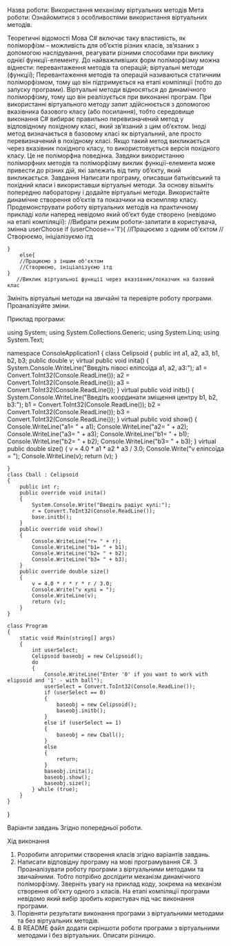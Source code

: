 Назва роботи: Використання механізму віртуальних методів
Мета роботи: Ознайомитися з особливостями використання віртуальних методів. 

Теоретичні відомості
Мова С# включає таку властивість, як поліморфізм – можливість для об’єктів різних класів, зв’язаних з допомогою наслідування, реагувати різними способами при виклику однієї функції-елементу. До найважливіших форм поліморфізму можна віднести:
перевантаження методів та операцій;
віртуальні методи (функції);
Перевантаження методів та операцій називаються статичним поліморфізмом, тому що він підтримується на етапі компіляції (тобто до запуску програми). Віртуальні методи відносяться до динамічного поліморфізму, тому що він реалізується при виконанні програм.
При використанні віртуального методу запит здійснюється з допомогою вказівника базового класу (або посилання), тобто середовище виконання С# вибирає правильно перевизначений метод у відповідному похідному класі, який зв’язаний з цим об’єктом.
Іноді метод визначається в базовому класі як віртуальний, але просто перевизначений в похідному класі. Якщо такий метод викликається через вказівник похідного класу, то використовується версія похідного класу. Це не поліморфна поведінка.
Завдяки використанню поліморфних методів та поліморфізму виклик функції-елемента може привести до різних дій, які залежать від типу об’єкту, який викликається.
Завдання
Написати програму, описавши батьківський та похідний класи і використавши віртуальні методи. За основу візьміть попередню лабораторну і додайте віртуальні методи. Використайте динамічне створення об’єктів та показчики на екземпляр класу. 
Продемонструвати роботу віртуальних методів на практичному прикладі коли наперед невідомо який об’єкт буде створено (невідомо на етапі компіляції):
    //Вибрати режим роботи-запитати в користувача, змінна userChoose
    if (userChoose=='1'){
        //Працюємо з одним об'єктом
        //Створюємо, ініціалізуємо ітд

    }
        else{
        //Працюємо з іншим об'єктом
        //Створюємо, ініціалізуємо ітд
    }
       //Виклик віртуальної функції через вказівник/показчик на базовий клас

Змініть віртуальні методи на звичайні та перевірте роботу програми. Проаналізуйте зміни.


Приклад програми:


using System;
using System.Collections.Generic;
using System.Linq;
using System.Text;

namespace ConsoleApplication1
{
    class Celipsoid
    {
        public int a1, a2, a3, b1, b2, b3;
        public double v;
        virtual public void inita()
        {
            System.Console.WriteLine("Введiть пiвосi елiпсоїда a1, a2, a3:");
            a1 = Convert.ToInt32(Console.ReadLine());
            a2 = Convert.ToInt32(Console.ReadLine());
            a3 = Convert.ToInt32(Console.ReadLine());
        }
        virtual public void initb()
        {
            System.Console.WriteLine("Введiть координати змiщення центру b1, b2, b3:");
            b1 = Convert.ToInt32(Console.ReadLine());
            b2 = Convert.ToInt32(Console.ReadLine());
            b3 = Convert.ToInt32(Console.ReadLine());
        }
        virtual public void show()
        {
            Console.WriteLine("a1= " + a1);
            Console.WriteLine("a2= " + a2);
            Console.WriteLine("a3= " + a3);
            Console.WriteLine("b1= " + b1);
            Console.WriteLine("b2= " + b2);
            Console.WriteLine("b3= " + b3);
        }
        virtual public double size()
        {
            v = 4.0 * a1 * a2 * a3 / 3.0;
            Console.Write("v елiпсоїда = ");
            Console.WriteLine(v);
            return (v);
        }

    }
    class Cball : Celipsoid
    {
        public int r;
        public override void inita()
        {
            System.Console.Write("Введiть радiус кулi:");
            r = Convert.ToInt32(Console.ReadLine());
            base.initb();
        }
        public override void show()
        {
            Console.WriteLine("r= " + r);
            Console.WriteLine("b1= " + b1);
            Console.WriteLine("b2= " + b2);
            Console.WriteLine("b3= " + b3);
        }
        public override double size()
        {
            v = 4.0 * r * r * r / 3.0;
            Console.Write("v кулi = ");
            Console.WriteLine(v);
            return (v);
        }
    }

    class Program
    {
        static void Main(string[] args)
        {
            int userSelect;
            Celipsoid baseobj = new Celipsoid();
            do
            {
                Console.WriteLine("Enter '0' if you want to work with elipsoid and '1' - with ball");
                userSelect = Convert.ToInt32(Console.ReadLine());
                if (userSelect == 0)
                {
                    baseobj = new Celipsoid();
                    baseobj.initb();
                }
                else if (userSelect == 1)
                {
                    baseobj = new Cball();
                }
                else
                {
                    return;
                }
                baseobj.inita();
                baseobj.show();
                baseobj.size();
            } while (true);
        }
    }
}



Варіанти завдань 
Згідно попередньої роботи.

Хід виконання
1.	Розробити алгоритми створення класів згідно варіантів завдань.
2.	Написати відповідну програму на мові програмування С#. 
3		Проаналізувати роботу програми з віртуальними методами та звичайними. Тобто потрібно дослідити механізм динамічного поліморфізму. Зверніть увагу на приклад коду, зокрема на механізм створення об'єкту одного з класів. На етапі компіляції програми невідомо який вибір зробить користувач під час виконання програми. 
4.	Порівняти результати виконання програми з віртуальними методами та без віртуальних методів.
5.	В README файл додати скріншоти роботи програми з віртуальними методами і без віртуальних. Описати різницю. 
